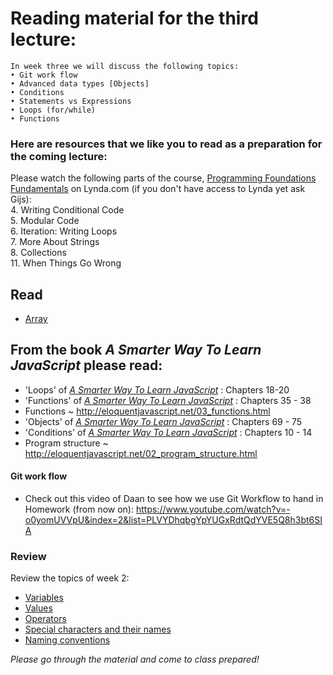 # Reading material for the third lecture:

```
In week three we will discuss the following topics:
• Git work flow
• Advanced data types [Objects]
• Conditions
• Statements vs Expressions
• Loops (for/while)
• Functions
```

### Here are resources that we like you to read as a preparation for the coming lecture:

Please watch the following parts of the course, [Programming Foundations Fundamentals](https://www.lynda.com/Programming-Foundations-tutorials/Welcome/83603/90426-4.html) on Lynda.com (if you don't have access to Lynda yet ask Gijs):
    <br>4. Writing Conditional Code
    <br>5. Modular Code
    <br>6. Iteration: Writing Loops
    <br>7. More About Strings
    <br>8. Collections
    <br>11. When Things Go Wrong 

## Read
- [Array](https://developer.mozilla.org/en-US/docs/Web/JavaScript/Reference/Global_Objects/Array/prototype)

## From the book _A Smarter Way To Learn JavaScript_ please read:
- 'Loops' of [_A Smarter Way To Learn JavaScript_](https://github.com/Sharique-Hasan/SaylaniBatch2-JavaScript/blob/master/A%20Smarter%20Way%20to%20Learn%20JavaScript.pdf) : Chapters 18-20
- 'Functions' of [_A Smarter Way To Learn JavaScript_](https://github.com/Sharique-Hasan/SaylaniBatch2-JavaScript/blob/master/A%20Smarter%20Way%20to%20Learn%20JavaScript.pdf) : Chapters 35 - 38
- Functions ~ http://eloquentjavascript.net/03_functions.html
- 'Objects' of [_A Smarter Way To Learn JavaScript_](https://github.com/Sharique-Hasan/SaylaniBatch2-JavaScript/blob/master/A%20Smarter%20Way%20to%20Learn%20JavaScript.pdf) : Chapters 69 - 75
- 'Conditions' of [_A Smarter Way To Learn JavaScript_](https://github.com/Sharique-Hasan/SaylaniBatch2-JavaScript/blob/master/A%20Smarter%20Way%20to%20Learn%20JavaScript.pdf) : Chapters 10 - 14
- Program structure ~ http://eloquentjavascript.net/02_program_structure.html

#### Git work flow
- Check out this video of Daan to see how we use Git Workflow to hand in Homework (from now on): https://www.youtube.com/watch?v=-o0yomUVVpU&index=2&list=PLVYDhqbgYpYUGxRdtQdYVE5Q8h3bt6SIA

### Review

Review the topics of week 2:

- [Variables](./../../../../fundamentals/blob/master/fundamentals/variables.md)
- [Values](./../../../../fundamentals/blob/master/fundamentals/values.md)
- [Operators](./../../../../fundamentals/blob/master/fundamentals/operators.md)
- [Special characters and their names](./../../../fundamentals/names_of_special_characters.md)
- [Naming conventions](./../../../../fundamentals/naming_conventions.md)

_Please go through the material and come to class prepared!_





